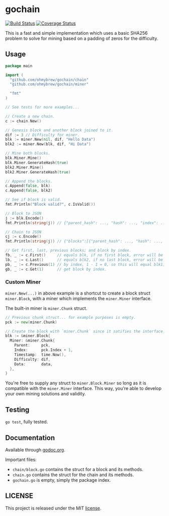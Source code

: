# gochain

[![Build Status](https://secure.travis-ci.org/ohmybrew/gochain.png?branch=master)](http://travis-ci.org/ohmybrew/gochain)
[![Coverage Status](https://coveralls.io/repos/github/ohmybrew/gochain/badge.svg?branch=master)](https://coveralls.io/github/ohmybrew/gochain?branch=master)

This is a fast and simple implementation which uses a basic SHA256 problem to solve for mining based on a padding of zeros for the difficulty.

## Usage

```go
package main

import (
  "github.com/ohmybrew/gochain/chain"
  "github.com/ohmybrew/gochain/miner"

  "fmt"
)

// See tests for more examples...

// Create a new chain.
c := chain.New()

// Genesis block and another block joined to it.
dif := 3 // Difficulty for miner.
blk := miner.New(nil, dif, "Hello Data")
blk2 := miner.New(blk, dif, "Hi Data")

// Mine both blocks.
blk.Miner.Mine()
blk.Miner.GenerateHash(true)
blk2.Miner.Mine()
blk2.Miner.GenerateHash(true)

// Append the blocks.
c.Append(false, blk)
c.Append(false, blk2)

// See if block is valid.
fmt.Println("Block valid?", c.IsValid())

// Block to JSON
j := blk.Encode()
fmt.Println(string(j)) // {"parent_hash": ..., "hash": ..., "index": ..., "pow": ..., "timestamp": ..., "difficulty": ..., "data": ...}

// Chain to JSON
cj := c.Encode()
fmt.Println(string(j)) // {"blocks":[{"parent_hash": ..., "hash": ..., "index": ..., "pow": ..., "timestamp": ..., "difficulty": ..., "data": ...}, {...}]}

// Get first, last, previous blocks; and block by index.
fb, _ := c.First()     // equals blk, if no first block, error will be second return.
lb, _ := c.Last()      // equals blk2, if no last block, error will be second return.
pb, _ := c.Previous(1) // by index, 1 - 1 = 0, so this will equal blk1, if no previous block, error will be second return.
gb, _ := c.Get(1)      // get block by index.
```

### Custom Miner

`miner.New(...)` in above example is a shortcut to create a block struct `miner.Block`, with a miner which implements the `miner.Miner` interface.

The built-in miner is `miner.Chunk` struct.

```go
// Previous chunk struct... for example purposes is empty.
pck := new(miner.Chunk)

// Create the block with `miner.Chunk` since it satifies the interface.
blk := &miner.Block{
  Miner: &miner.Chunk{
    Parent:     pck,
    Index:      pck.Index + 1,
    Timestamp:  time.Now(),
    Difficulty: dif,
    Data:       data,
  },
}
```

You're free to supply any struct to `miner.Block.Miner` so long as it is compatible with the `miner.Miner` interface. This way, you're able to develop your own mining solutions and validity.

## Testing

`go test`, fully tested.

## Documentation

Available through [godoc.org](https://godoc.org/github.com/ohmybrew/gochain).

Important files:

+ `chain/block.go` contains the struct for a block and its methods.
+ `chain.go` contains the struct for the chain and its methods.
+ `gochain.go` is empty, simply the package index.

## LICENSE

This project is released under the MIT [license](https://github.com/ohmybrew/gochain/blob/master/LICENSE).
